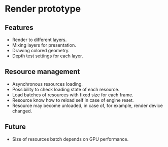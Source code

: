 # Render prototype

## Features
- Render to different layers.
- Mixing layers for presentation.
- Drawing colored geometry.
- Depth test settings for each layer.

## Resource management
- Asynchronous resources loading.
- Possibility to check loading state of each resource.
- Load batches of resources with fixed size for each frame.
- Resource know how to reload self in case of engine reset.
- Resource may become unloaded, in case of, for example, render device changed.

## Future
- Size of resources batch depends on GPU performance.